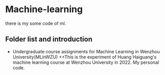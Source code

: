 # Machine-learning
there is my some code of ml.
## Folder list and introduction

+ Undergraduate course assignments for Machine Learning in Wenzhou University(MLinWZU)
  ++This is the experiment of Huang Haiguang's machine learning course at Wenzhou University in 2022. My personal code.
